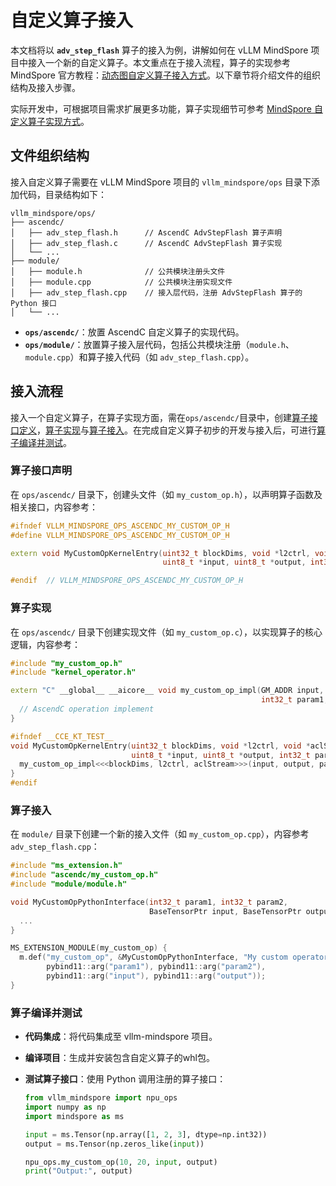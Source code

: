 # 自定义算子接入

本文档将以 **`adv_step_flash`** 算子的接入为例，讲解如何在 vLLM MindSpore 项目中接入一个新的自定义算子。本文重点在于接入流程，算子的实现参考 MindSpore 官方教程：[动态图自定义算子接入方式](https://www.mindspore.cn/tutorials/zh-CN/master/custom_program/operation/op_customopbuilder.html)。以下章节将介绍文件的组织结构及接入步骤。

实际开发中，可根据项目需求扩展更多功能，算子实现细节可参考 [MindSpore 自定义算子实现方式](https://www.mindspore.cn/tutorials/zh-CN/master/custom_program/operation/op_customopbuilder.html)。

## 文件组织结构

接入自定义算子需要在 vLLM MindSpore 项目的 `vllm_mindspore/ops` 目录下添加代码，目录结构如下：

```text
vllm_mindspore/ops/
├── ascendc/
│   ├── adv_step_flash.h      // AscendC AdvStepFlash 算子声明
│   ├── adv_step_flash.c      // AscendC AdvStepFlash 算子实现
│   └── ...
├── module/
│   ├── module.h              // 公共模块注册头文件
│   ├── module.cpp            // 公共模块注册实现文件
│   ├── adv_step_flash.cpp    // 接入层代码，注册 AdvStepFlash 算子的 Python 接口
│   └── ...
```

- **`ops/ascendc/`**：放置 AscendC 自定义算子的实现代码。
- **`ops/module/`**：放置算子接入层代码，包括公共模块注册（`module.h`、`module.cpp`）和算子接入代码（如 `adv_step_flash.cpp`）。

## 接入流程

接入一个自定义算子，在算子实现方面，需在`ops/ascendc/`目录中，创建[算子接口定义](#算子接口声明)，[算子实现](#算子实现)与[算子接入](#算子接入)。在完成自定义算子初步的开发与接入后，可进行[算子编译并测试](#算子编译并测试)。

### 算子接口声明

在 `ops/ascendc/` 目录下，创建头文件（如 `my_custom_op.h`），以声明算子函数及相关接口，内容参考：

```cpp
#ifndef VLLM_MINDSPORE_OPS_ASCENDC_MY_CUSTOM_OP_H
#define VLLM_MINDSPORE_OPS_ASCENDC_MY_CUSTOM_OP_H

extern void MyCustomOpKernelEntry(uint32_t blockDims, void *l2ctrl, void *aclStream,
                                  uint8_t *input, uint8_t *output, int32_t param1, int32_t param2);

#endif  // VLLM_MINDSPORE_OPS_ASCENDC_MY_CUSTOM_OP_H
```

### 算子实现

在 `ops/ascendc/` 目录下创建实现文件（如 `my_custom_op.c`），以实现算子的核心逻辑，内容参考：

```cpp
#include "my_custom_op.h"
#include "kernel_operator.h"

extern "C" __global__ __aicore__ void my_custom_op_impl(GM_ADDR input, GM_ADDR output,
                                                        int32_t param1, int32_t param2) {
  // AscendC operation implement
}

#ifndef __CCE_KT_TEST__
void MyCustomOpKernelEntry(uint32_t blockDims, void *l2ctrl, void *aclStream,
                           uint8_t *input, uint8_t *output, int32_t param1, int32_t param2) {
  my_custom_op_impl<<<blockDims, l2ctrl, aclStream>>>(input, output, param1, param2);
}
#endif
```

### 算子接入

在 `module/` 目录下创建一个新的接入文件（如 `my_custom_op.cpp`），内容参考 `adv_step_flash.cpp`：

```cpp
#include "ms_extension.h"
#include "ascendc/my_custom_op.h"
#include "module/module.h"

void MyCustomOpPythonInterface(int32_t param1, int32_t param2,
                               BaseTensorPtr input, BaseTensorPtr output) {
  ...
}

MS_EXTENSION_MODULE(my_custom_op) {
  m.def("my_custom_op", &MyCustomOpPythonInterface, "My custom operator",
        pybind11::arg("param1"), pybind11::arg("param2"),
        pybind11::arg("input"), pybind11::arg("output"));
}
```

### 算子编译并测试

- **代码集成**：将代码集成至 vllm-mindspore 项目。
- **编译项目**：生成并安装包含自定义算子的whl包。
- **测试算子接口**：使用 Python 调用注册的算子接口：

    ```python
    from vllm_mindspore import npu_ops
    import numpy as np
    import mindspore as ms

    input = ms.Tensor(np.array([1, 2, 3], dtype=np.int32))
    output = ms.Tensor(np.zeros_like(input))

    npu_ops.my_custom_op(10, 20, input, output)
    print("Output:", output)
    ```
